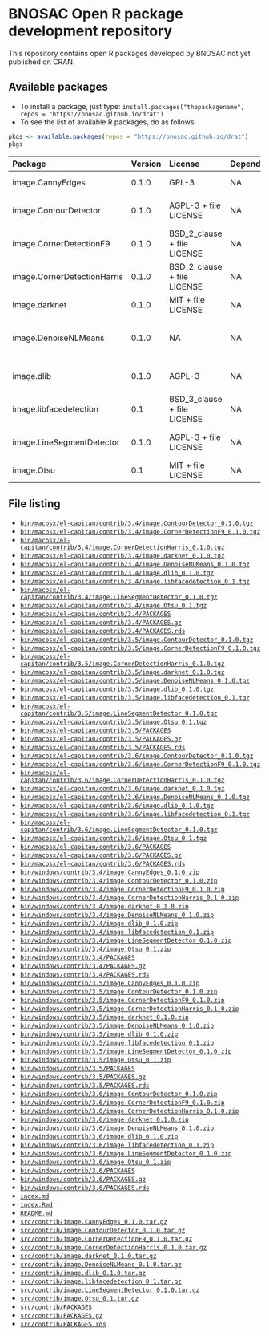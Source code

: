 # BNOSAC Open R package development repository

This repository contains open R packages developed by BNOSAC not yet published on CRAN.

## Available packages

- To install a package, just type: `install.packages("thepackagename", repos = "https://bnosac.github.io/drat")`
- To see the list of available R packages, do as follows:


```r
pkgs <- available.packages(repos = "https://bnosac.github.io/drat")
pkgs
```


|Package                     |Version |License                     |Depends |Imports                             |Suggests              |
|:---------------------------|:-------|:---------------------------|:-------|:-----------------------------------|:---------------------|
|image.CannyEdges            |0.1.0   |GPL-3                       |NA      |Rcpp (>= 0.12.9)                    |pixmap, knitr         |
|image.ContourDetector       |0.1.0   |AGPL-3 + file LICENSE       |NA      |Rcpp (>= 0.12.8), sp                |knitr, pixmap, magick |
|image.CornerDetectionF9     |0.1.0   |BSD_2_clause + file LICENSE |NA      |Rcpp (>= 0.12.8)                    |pixmap, magick, knitr |
|image.CornerDetectionHarris |0.1.0   |BSD_2_clause + file LICENSE |NA      |Rcpp (>= 0.12.8)                    |magick                |
|image.darknet               |0.1.0   |MIT + file LICENSE          |NA      |NA                                  |NA                    |
|image.DenoiseNLMeans        |0.1.0   |NA                          |NA      |Rcpp (>= 0.12.9), magick, grDevices |NA                    |
|image.dlib                  |0.1.0   |AGPL-3                      |NA      |Rcpp (>= 0.12.9), dlib              |magick                |
|image.libfacedetection      |0.1     |BSD_3_clause + file LICENSE |NA      |Rcpp (>= 0.12.8), graphics          |magick                |
|image.LineSegmentDetector   |0.1.0   |AGPL-3 + file LICENSE       |NA      |Rcpp (>= 0.12.8), sp                |knitr, pixmap, magick |
|image.Otsu                  |0.1     |MIT + file LICENSE          |NA      |Rcpp (>= 0.12.8)                    |magick                |

## File listing

- [`bin/macosx/el-capitan/contrib/3.4/image.ContourDetector_0.1.0.tgz`](bin/macosx/el-capitan/contrib/3.4/image.ContourDetector_0.1.0.tgz)
- [`bin/macosx/el-capitan/contrib/3.4/image.CornerDetectionF9_0.1.0.tgz`](bin/macosx/el-capitan/contrib/3.4/image.CornerDetectionF9_0.1.0.tgz)
- [`bin/macosx/el-capitan/contrib/3.4/image.CornerDetectionHarris_0.1.0.tgz`](bin/macosx/el-capitan/contrib/3.4/image.CornerDetectionHarris_0.1.0.tgz)
- [`bin/macosx/el-capitan/contrib/3.4/image.darknet_0.1.0.tgz`](bin/macosx/el-capitan/contrib/3.4/image.darknet_0.1.0.tgz)
- [`bin/macosx/el-capitan/contrib/3.4/image.DenoiseNLMeans_0.1.0.tgz`](bin/macosx/el-capitan/contrib/3.4/image.DenoiseNLMeans_0.1.0.tgz)
- [`bin/macosx/el-capitan/contrib/3.4/image.dlib_0.1.0.tgz`](bin/macosx/el-capitan/contrib/3.4/image.dlib_0.1.0.tgz)
- [`bin/macosx/el-capitan/contrib/3.4/image.libfacedetection_0.1.tgz`](bin/macosx/el-capitan/contrib/3.4/image.libfacedetection_0.1.tgz)
- [`bin/macosx/el-capitan/contrib/3.4/image.LineSegmentDetector_0.1.0.tgz`](bin/macosx/el-capitan/contrib/3.4/image.LineSegmentDetector_0.1.0.tgz)
- [`bin/macosx/el-capitan/contrib/3.4/image.Otsu_0.1.tgz`](bin/macosx/el-capitan/contrib/3.4/image.Otsu_0.1.tgz)
- [`bin/macosx/el-capitan/contrib/3.4/PACKAGES`](bin/macosx/el-capitan/contrib/3.4/PACKAGES)
- [`bin/macosx/el-capitan/contrib/3.4/PACKAGES.gz`](bin/macosx/el-capitan/contrib/3.4/PACKAGES.gz)
- [`bin/macosx/el-capitan/contrib/3.4/PACKAGES.rds`](bin/macosx/el-capitan/contrib/3.4/PACKAGES.rds)
- [`bin/macosx/el-capitan/contrib/3.5/image.ContourDetector_0.1.0.tgz`](bin/macosx/el-capitan/contrib/3.5/image.ContourDetector_0.1.0.tgz)
- [`bin/macosx/el-capitan/contrib/3.5/image.CornerDetectionF9_0.1.0.tgz`](bin/macosx/el-capitan/contrib/3.5/image.CornerDetectionF9_0.1.0.tgz)
- [`bin/macosx/el-capitan/contrib/3.5/image.CornerDetectionHarris_0.1.0.tgz`](bin/macosx/el-capitan/contrib/3.5/image.CornerDetectionHarris_0.1.0.tgz)
- [`bin/macosx/el-capitan/contrib/3.5/image.darknet_0.1.0.tgz`](bin/macosx/el-capitan/contrib/3.5/image.darknet_0.1.0.tgz)
- [`bin/macosx/el-capitan/contrib/3.5/image.DenoiseNLMeans_0.1.0.tgz`](bin/macosx/el-capitan/contrib/3.5/image.DenoiseNLMeans_0.1.0.tgz)
- [`bin/macosx/el-capitan/contrib/3.5/image.dlib_0.1.0.tgz`](bin/macosx/el-capitan/contrib/3.5/image.dlib_0.1.0.tgz)
- [`bin/macosx/el-capitan/contrib/3.5/image.libfacedetection_0.1.tgz`](bin/macosx/el-capitan/contrib/3.5/image.libfacedetection_0.1.tgz)
- [`bin/macosx/el-capitan/contrib/3.5/image.LineSegmentDetector_0.1.0.tgz`](bin/macosx/el-capitan/contrib/3.5/image.LineSegmentDetector_0.1.0.tgz)
- [`bin/macosx/el-capitan/contrib/3.5/image.Otsu_0.1.tgz`](bin/macosx/el-capitan/contrib/3.5/image.Otsu_0.1.tgz)
- [`bin/macosx/el-capitan/contrib/3.5/PACKAGES`](bin/macosx/el-capitan/contrib/3.5/PACKAGES)
- [`bin/macosx/el-capitan/contrib/3.5/PACKAGES.gz`](bin/macosx/el-capitan/contrib/3.5/PACKAGES.gz)
- [`bin/macosx/el-capitan/contrib/3.5/PACKAGES.rds`](bin/macosx/el-capitan/contrib/3.5/PACKAGES.rds)
- [`bin/macosx/el-capitan/contrib/3.6/image.ContourDetector_0.1.0.tgz`](bin/macosx/el-capitan/contrib/3.6/image.ContourDetector_0.1.0.tgz)
- [`bin/macosx/el-capitan/contrib/3.6/image.CornerDetectionF9_0.1.0.tgz`](bin/macosx/el-capitan/contrib/3.6/image.CornerDetectionF9_0.1.0.tgz)
- [`bin/macosx/el-capitan/contrib/3.6/image.CornerDetectionHarris_0.1.0.tgz`](bin/macosx/el-capitan/contrib/3.6/image.CornerDetectionHarris_0.1.0.tgz)
- [`bin/macosx/el-capitan/contrib/3.6/image.darknet_0.1.0.tgz`](bin/macosx/el-capitan/contrib/3.6/image.darknet_0.1.0.tgz)
- [`bin/macosx/el-capitan/contrib/3.6/image.DenoiseNLMeans_0.1.0.tgz`](bin/macosx/el-capitan/contrib/3.6/image.DenoiseNLMeans_0.1.0.tgz)
- [`bin/macosx/el-capitan/contrib/3.6/image.dlib_0.1.0.tgz`](bin/macosx/el-capitan/contrib/3.6/image.dlib_0.1.0.tgz)
- [`bin/macosx/el-capitan/contrib/3.6/image.libfacedetection_0.1.tgz`](bin/macosx/el-capitan/contrib/3.6/image.libfacedetection_0.1.tgz)
- [`bin/macosx/el-capitan/contrib/3.6/image.LineSegmentDetector_0.1.0.tgz`](bin/macosx/el-capitan/contrib/3.6/image.LineSegmentDetector_0.1.0.tgz)
- [`bin/macosx/el-capitan/contrib/3.6/image.Otsu_0.1.tgz`](bin/macosx/el-capitan/contrib/3.6/image.Otsu_0.1.tgz)
- [`bin/macosx/el-capitan/contrib/3.6/PACKAGES`](bin/macosx/el-capitan/contrib/3.6/PACKAGES)
- [`bin/macosx/el-capitan/contrib/3.6/PACKAGES.gz`](bin/macosx/el-capitan/contrib/3.6/PACKAGES.gz)
- [`bin/macosx/el-capitan/contrib/3.6/PACKAGES.rds`](bin/macosx/el-capitan/contrib/3.6/PACKAGES.rds)
- [`bin/windows/contrib/3.4/image.CannyEdges_0.1.0.zip`](bin/windows/contrib/3.4/image.CannyEdges_0.1.0.zip)
- [`bin/windows/contrib/3.4/image.ContourDetector_0.1.0.zip`](bin/windows/contrib/3.4/image.ContourDetector_0.1.0.zip)
- [`bin/windows/contrib/3.4/image.CornerDetectionF9_0.1.0.zip`](bin/windows/contrib/3.4/image.CornerDetectionF9_0.1.0.zip)
- [`bin/windows/contrib/3.4/image.CornerDetectionHarris_0.1.0.zip`](bin/windows/contrib/3.4/image.CornerDetectionHarris_0.1.0.zip)
- [`bin/windows/contrib/3.4/image.darknet_0.1.0.zip`](bin/windows/contrib/3.4/image.darknet_0.1.0.zip)
- [`bin/windows/contrib/3.4/image.DenoiseNLMeans_0.1.0.zip`](bin/windows/contrib/3.4/image.DenoiseNLMeans_0.1.0.zip)
- [`bin/windows/contrib/3.4/image.dlib_0.1.0.zip`](bin/windows/contrib/3.4/image.dlib_0.1.0.zip)
- [`bin/windows/contrib/3.4/image.libfacedetection_0.1.zip`](bin/windows/contrib/3.4/image.libfacedetection_0.1.zip)
- [`bin/windows/contrib/3.4/image.LineSegmentDetector_0.1.0.zip`](bin/windows/contrib/3.4/image.LineSegmentDetector_0.1.0.zip)
- [`bin/windows/contrib/3.4/image.Otsu_0.1.zip`](bin/windows/contrib/3.4/image.Otsu_0.1.zip)
- [`bin/windows/contrib/3.4/PACKAGES`](bin/windows/contrib/3.4/PACKAGES)
- [`bin/windows/contrib/3.4/PACKAGES.gz`](bin/windows/contrib/3.4/PACKAGES.gz)
- [`bin/windows/contrib/3.4/PACKAGES.rds`](bin/windows/contrib/3.4/PACKAGES.rds)
- [`bin/windows/contrib/3.5/image.CannyEdges_0.1.0.zip`](bin/windows/contrib/3.5/image.CannyEdges_0.1.0.zip)
- [`bin/windows/contrib/3.5/image.ContourDetector_0.1.0.zip`](bin/windows/contrib/3.5/image.ContourDetector_0.1.0.zip)
- [`bin/windows/contrib/3.5/image.CornerDetectionF9_0.1.0.zip`](bin/windows/contrib/3.5/image.CornerDetectionF9_0.1.0.zip)
- [`bin/windows/contrib/3.5/image.CornerDetectionHarris_0.1.0.zip`](bin/windows/contrib/3.5/image.CornerDetectionHarris_0.1.0.zip)
- [`bin/windows/contrib/3.5/image.darknet_0.1.0.zip`](bin/windows/contrib/3.5/image.darknet_0.1.0.zip)
- [`bin/windows/contrib/3.5/image.DenoiseNLMeans_0.1.0.zip`](bin/windows/contrib/3.5/image.DenoiseNLMeans_0.1.0.zip)
- [`bin/windows/contrib/3.5/image.dlib_0.1.0.zip`](bin/windows/contrib/3.5/image.dlib_0.1.0.zip)
- [`bin/windows/contrib/3.5/image.libfacedetection_0.1.zip`](bin/windows/contrib/3.5/image.libfacedetection_0.1.zip)
- [`bin/windows/contrib/3.5/image.LineSegmentDetector_0.1.0.zip`](bin/windows/contrib/3.5/image.LineSegmentDetector_0.1.0.zip)
- [`bin/windows/contrib/3.5/image.Otsu_0.1.zip`](bin/windows/contrib/3.5/image.Otsu_0.1.zip)
- [`bin/windows/contrib/3.5/PACKAGES`](bin/windows/contrib/3.5/PACKAGES)
- [`bin/windows/contrib/3.5/PACKAGES.gz`](bin/windows/contrib/3.5/PACKAGES.gz)
- [`bin/windows/contrib/3.5/PACKAGES.rds`](bin/windows/contrib/3.5/PACKAGES.rds)
- [`bin/windows/contrib/3.6/image.ContourDetector_0.1.0.zip`](bin/windows/contrib/3.6/image.ContourDetector_0.1.0.zip)
- [`bin/windows/contrib/3.6/image.CornerDetectionF9_0.1.0.zip`](bin/windows/contrib/3.6/image.CornerDetectionF9_0.1.0.zip)
- [`bin/windows/contrib/3.6/image.CornerDetectionHarris_0.1.0.zip`](bin/windows/contrib/3.6/image.CornerDetectionHarris_0.1.0.zip)
- [`bin/windows/contrib/3.6/image.darknet_0.1.0.zip`](bin/windows/contrib/3.6/image.darknet_0.1.0.zip)
- [`bin/windows/contrib/3.6/image.DenoiseNLMeans_0.1.0.zip`](bin/windows/contrib/3.6/image.DenoiseNLMeans_0.1.0.zip)
- [`bin/windows/contrib/3.6/image.dlib_0.1.0.zip`](bin/windows/contrib/3.6/image.dlib_0.1.0.zip)
- [`bin/windows/contrib/3.6/image.libfacedetection_0.1.zip`](bin/windows/contrib/3.6/image.libfacedetection_0.1.zip)
- [`bin/windows/contrib/3.6/image.LineSegmentDetector_0.1.0.zip`](bin/windows/contrib/3.6/image.LineSegmentDetector_0.1.0.zip)
- [`bin/windows/contrib/3.6/image.Otsu_0.1.zip`](bin/windows/contrib/3.6/image.Otsu_0.1.zip)
- [`bin/windows/contrib/3.6/PACKAGES`](bin/windows/contrib/3.6/PACKAGES)
- [`bin/windows/contrib/3.6/PACKAGES.gz`](bin/windows/contrib/3.6/PACKAGES.gz)
- [`bin/windows/contrib/3.6/PACKAGES.rds`](bin/windows/contrib/3.6/PACKAGES.rds)
- [`index.md`](index.md)
- [`index.Rmd`](index.Rmd)
- [`README.md`](README.md)
- [`src/contrib/image.CannyEdges_0.1.0.tar.gz`](src/contrib/image.CannyEdges_0.1.0.tar.gz)
- [`src/contrib/image.ContourDetector_0.1.0.tar.gz`](src/contrib/image.ContourDetector_0.1.0.tar.gz)
- [`src/contrib/image.CornerDetectionF9_0.1.0.tar.gz`](src/contrib/image.CornerDetectionF9_0.1.0.tar.gz)
- [`src/contrib/image.CornerDetectionHarris_0.1.0.tar.gz`](src/contrib/image.CornerDetectionHarris_0.1.0.tar.gz)
- [`src/contrib/image.darknet_0.1.0.tar.gz`](src/contrib/image.darknet_0.1.0.tar.gz)
- [`src/contrib/image.DenoiseNLMeans_0.1.0.tar.gz`](src/contrib/image.DenoiseNLMeans_0.1.0.tar.gz)
- [`src/contrib/image.dlib_0.1.0.tar.gz`](src/contrib/image.dlib_0.1.0.tar.gz)
- [`src/contrib/image.libfacedetection_0.1.tar.gz`](src/contrib/image.libfacedetection_0.1.tar.gz)
- [`src/contrib/image.LineSegmentDetector_0.1.0.tar.gz`](src/contrib/image.LineSegmentDetector_0.1.0.tar.gz)
- [`src/contrib/image.Otsu_0.1.tar.gz`](src/contrib/image.Otsu_0.1.tar.gz)
- [`src/contrib/PACKAGES`](src/contrib/PACKAGES)
- [`src/contrib/PACKAGES.gz`](src/contrib/PACKAGES.gz)
- [`src/contrib/PACKAGES.rds`](src/contrib/PACKAGES.rds)
